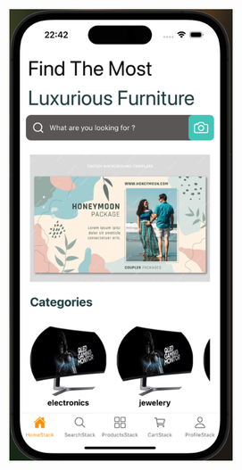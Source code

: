 <img src="./assets/screenshots/Ekran%20Resmi%202024-10-20%2022.42.07.png" alt="Görsel Açıklaması" width="400"/>
